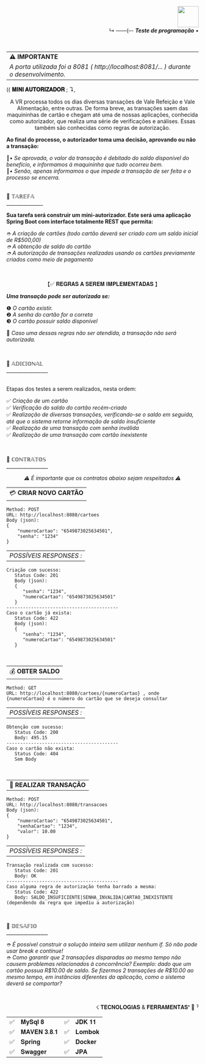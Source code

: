 <div align="right" >
  <p>
   <img height="55px" src="https://user-images.githubusercontent.com/86667062/227806268-02518500-ed15-4932-a63f-caa47d2c2f77.png">
   <br>↳ ——(–- <b><i>Teste de programação</i></b> •
  </p>
</div><br>  

<div align="center">
  <table>
     <tr><td><b>⚠️ IMPORTANTE</b></td></tr>
     <tr><td><i>A porta utilizada foi a 8081 ( http://localhost:8081/... ) durante o desenvolvimento.</i></td></tr>
</table>
</div>

<div>
<p align="left" >(( <b>𝐌𝐈𝐍𝐈 𝐀𝐔𝐓𝐎𝐑𝐈𝐙𝐀𝐃𝐎𝐑</b> ; ↴,<br></p>
<p>
<p align="center" >A VR processa todos os dias diversas transações de Vale Refeição e Vale Alimentação, entre outras. De forma breve, as transações saem das maquininhas de cartão e  chegam até uma de nossas aplicações, conhecida como autorizador, que realiza uma série de verificações e análises. Essas também são conhecidas como regras de autorização.</p>

<b>Ao final do processo, o autorizador toma uma decisão, aprovando ou não a transação:</b>

┃• <i>Se aprovada, o valor da transação é debitado do saldo disponível do benefício, e informamos à maquininha que tudo ocorreu bem.<br></i>
┃• <i>Senão, apenas informamos o que impede a transação de ser feita e o processo se encerra.<br></i><br>

🔵 𝕋𝔸ℝ𝔼𝔽𝔸<br>_______________

<b>Sua tarefa será construir um mini-autorizador. Este será uma aplicação Spring Boot com interface totalmente REST que permita:</b>

➮ <i>A criação de cartões (todo cartão deverá ser criado com um saldo inicial de R$500,00)<br>
➮ A obtenção de saldo do cartão<br>
➮ A autorização de transações realizadas usando os cartões previamente criados como meio de pagamento<br></i>
</p><br>

<p align="center">【✅ 𝐑𝐄𝐆𝐑𝐀𝐒 𝐀 𝐒𝐄𝐑𝐄𝐌 𝐈𝐌𝐏𝐋𝐄𝐌𝐄𝐍𝐓𝐀𝐃𝐀𝐒 】</p>
<p>
<b><i>Uma transação pode ser autorizada se:</b></i>

❶ <i>O cartão existir.</i><br> 
❷ <i>A senha do cartão for a correta</i><br>
❸ <i>O cartão possuir saldo disponível</i><br>

🔴 <i>Caso uma dessas regras não ser atendida, a transação não será autorizada.</i>
<p><br>

<p>🔵 𝔸𝔻𝕀ℂ𝕀𝕆ℕ𝔸𝕃<br>_________________<br>

<br>Etapas dos testes a serem realizados, nesta ordem:</br>

✅ <i>Criação de um cartão</i><br>
✅ <i>Verificação do saldo do cartão recém-criado</i><br>
✅ <i>Realização de diversas transações, verificando-se o saldo em seguida, até que o sistema retorne informação de saldo insuficiente</i><br>
✅ <i>Realização de uma transação com senha inválida</i><br>
✅ <i>Realização de uma transação com cartão inexistente</i><br>
</p><br>

<p>🔵 ℂ𝕆ℕ𝕋ℝ𝔸𝕋𝕆𝕊<br>_________________<br></p>
<p  align="center"><i>⚠️ É importante que os contratos abaixo sejam respeitados ⚠️</i></p>

<table>
     <tr><td>💳 <b>CRIAR NOVO CARTÃO</b></td></tr>
</table>  

```
Method: POST
URL: http://localhost:8080/cartoes
Body (json):
{
    "numeroCartao": "6549873025634501",
    "senha": "1234"
}
```
<table>
     <tr><td><i>POSSÍVEIS RESPONSES : </i></td></tr>
</table>  

```
Criação com sucesso:
   Status Code: 201
   Body (json):
   {
      "senha": "1234",
      "numeroCartao": "6549873025634501"
   } 
-----------------------------------------
Caso o cartão já exista:
   Status Code: 422
   Body (json):
   {
      "senha": "1234",
      "numeroCartao": "6549873025634501"
   } 
```

<br>
<table>
     <tr><td>💰 <b>OBTER SALDO</b></td></tr>
</table>  

```
Method: GET
URL: http://localhost:8080/cartoes/{numeroCartao} , onde {numeroCartao} é o número do cartão que se deseja consultar
``` 
<table>
     <tr><td><i>POSSÍVEIS RESPONSES : </i></td></tr>
</table> 

```
Obtenção com sucesso:
   Status Code: 200
   Body: 495.15 
-----------------------------------------
Caso o cartão não exista:
   Status Code: 404 
   Sem Body
```

<br>
<table>
     <tr><td>💱 <b>REALIZAR TRANSAÇÃO</b></td></tr>
</table>  

```
Method: POST
URL: http://localhost:8080/transacoes
Body (json):
{
    "numeroCartao": "6549873025634501",
    "senhaCartao": "1234",
    "valor": 10.00
}
```
<table>
     <tr><td><i>POSSÍVEIS RESPONSES : </i></td></tr>
</table>

```
Transação realizada com sucesso:
   Status Code: 201
   Body: OK 
-----------------------------------------
Caso alguma regra de autorização tenha barrado a mesma:
   Status Code: 422 
   Body: SALDO_INSUFICIENTE|SENHA_INVALIDA|CARTAO_INEXISTENTE (dependendo da regra que impediu a autorização)
```

<br>

<p>🔵 𝔻𝔼𝕊𝔸𝔽𝕀𝕆<br>_________________<br></p>
<p>
➮ <i>É possível construir a solução inteira sem utilizar nenhum if. Só não pode usar break e continue!<br></i>
➮ <i>Como garantir que 2 transações disparadas ao mesmo tempo não causem problemas relacionados à concorrência? Exemplo: dado que um cartão possua R$10.00 de saldo. Se 
  fizermos 2 transações de R$10.00 ao mesmo tempo, em instâncias diferentes da aplicação, como o sistema deverá se comportar?</i>
</p>
</div><br>

<div align="RIGHT" >
  <p>☇ 𝐓𝐄𝐂𝐍𝐎𝐋𝐎𝐆𝐈𝐀𝐒 & 𝐅𝐄𝐑𝐑𝐀𝐌𝐄𝐍𝐓𝐀𝐒❜ 🔨 ˀ</p>
  
   <table>
     <tr>
          <td>✅</td>
          <td>𝐌𝐲𝐒𝐪𝐥 𝟖</td>
          <td>✅</td>
          <td>𝐉𝐃𝐊 𝟏𝟏 </td>
      </tr>
      <tr>
          <td>✅</td>
          <td>𝐌𝐀𝐕𝐄𝐍 𝟑.𝟖.𝟏</td>
          <td>✅</td>
          <td>𝐋𝐨𝐦𝐛𝐨𝐤</td>
      </tr>
      <tr>
          <td>✅</td>
          <td>𝐒𝐩𝐫𝐢𝐧𝐠</td>
          <td>✅</td>
          <td>𝐃𝐨𝐜𝐤𝐞𝐫</td>
      </tr>
      <tr>
          <td>✅</td>
          <td>𝐒𝐰𝐚𝐠𝐠𝐞𝐫</td>
          <td>✅</td>
          <td>𝐉𝐏𝐀</td>
      </tr>
   </table>
</div>

